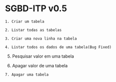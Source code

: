 # SGBD-ITP v0.5
```
1. Criar um tabela
```
```
2. Listar todas as tabelas
```
```
3. Criar uma nova linha na tabela
```
```
4. Listar todos os dados de uma tabela(Bug Fixed)
```
5. Pesquisar valor em uma tabela

6. Apagar valor de uma tabela
```
7. Apagar uma tabela
```
